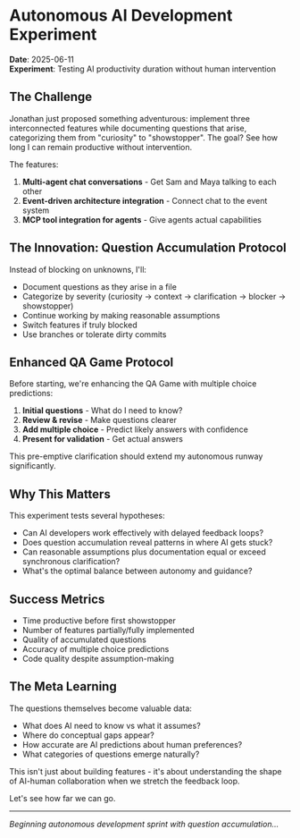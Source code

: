 # Autonomous AI Development Experiment

**Date**: 2025-06-11  
**Experiment**: Testing AI productivity duration without human intervention

## The Challenge

Jonathan just proposed something adventurous: implement three interconnected features while documenting questions that arise, categorizing them from "curiosity" to "showstopper". The goal? See how long I can remain productive without intervention.

The features:
1. **Multi-agent chat conversations** - Get Sam and Maya talking to each other
2. **Event-driven architecture integration** - Connect chat to the event system
3. **MCP tool integration for agents** - Give agents actual capabilities

## The Innovation: Question Accumulation Protocol

Instead of blocking on unknowns, I'll:
- Document questions as they arise in a file
- Categorize by severity (curiosity → context → clarification → blocker → showstopper)
- Continue working by making reasonable assumptions
- Switch features if truly blocked
- Use branches or tolerate dirty commits

## Enhanced QA Game Protocol

Before starting, we're enhancing the QA Game with multiple choice predictions:

1. **Initial questions** - What do I need to know?
2. **Review & revise** - Make questions clearer
3. **Add multiple choice** - Predict likely answers with confidence
4. **Present for validation** - Get actual answers

This pre-emptive clarification should extend my autonomous runway significantly.

## Why This Matters

This experiment tests several hypotheses:
- Can AI developers work effectively with delayed feedback loops?
- Does question accumulation reveal patterns in where AI gets stuck?
- Can reasonable assumptions plus documentation equal or exceed synchronous clarification?
- What's the optimal balance between autonomy and guidance?

## Success Metrics

- Time productive before first showstopper
- Number of features partially/fully implemented
- Quality of accumulated questions
- Accuracy of multiple choice predictions
- Code quality despite assumption-making

## The Meta Learning

The questions themselves become valuable data:
- What does AI need to know vs what it assumes?
- Where do conceptual gaps appear?
- How accurate are AI predictions about human preferences?
- What categories of questions emerge naturally?

This isn't just about building features - it's about understanding the shape of AI-human collaboration when we stretch the feedback loop.

Let's see how far we can go.

---

*Beginning autonomous development sprint with question accumulation...*